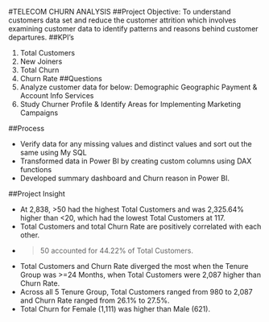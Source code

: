 #TELECOM CHURN ANALYSIS
##Project Objective: To understand customers data set and reduce the customer attrition which involves examining customer data to identify patterns and reasons behind customer departures.
##KPI’s
1.	Total Customers
2.	New Joiners
3.	Total Churn
4.	Churn Rate
##Questions
1.	Analyze customer data for below:
Demographic
Geographic
Payment & Account Info
Services
2.	Study Churner Profile & Identify Areas for Implementing Marketing Campaigns

##Process
-	Verify data for any missing values and distinct values and sort out the same using My SQL
-	Transformed data in Power BI by creating custom columns using DAX functions
-	Developed summary dashboard and Churn reason in Power BI.


##Project Insight
-	At 2,838, >50 had the highest Total Customers and was 2,325.64% higher than <20, which had the lowest Total Customers at 117.
-	Total Customers and total Churn Rate are positively correlated with each other.
-	>50 accounted for 44.22% of Total Customers.
-	Total Customers and Churn Rate diverged the most when the Tenure Group was >=24 Months, when Total Customers were 2,087 higher than Churn Rate.
-	Across all 5 Tenure Group, Total Customers ranged from 980 to 2,087 and Churn Rate ranged from 26.1% to 27.5%.
-	Total Churn for Female (1,111) was higher than Male (621).
